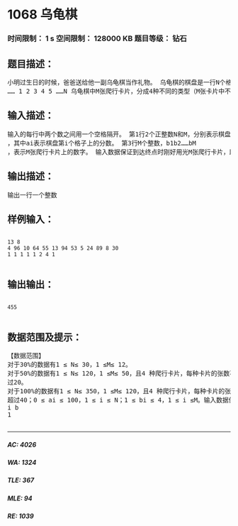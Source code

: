 # 1068 乌龟棋   
### 时间限制： 1 s     空间限制： 128000 KB     题目等级： 钻石  
## 题目描述：  

<pre>
小明过生日的时候，爸爸送给他一副乌龟棋当作礼物。 乌龟棋的棋盘是一行N个格子，每个格子上一个分数（非负整数）。棋盘第1格是唯一 的起点，第N格是终点，游戏要求玩家控制一个乌龟棋子从起点出发走到终点。
…… 1 2 3 4 5 ……N 乌龟棋中M张爬行卡片，分成4种不同的类型（M张卡片中不一定包含所有4种类型 的卡片，见样例），每种类型的卡片上分别标有1、2、3、4四个数字之一，表示使用这种卡 片后，乌龟棋子将向前爬行相应的格子数。游戏中，玩家每次需要从所有的爬行卡片中选择 一张之前没有使用过的爬行卡片，控制乌龟棋子前进相应的格子数，每张卡片只能使用一次。 游戏中，乌龟棋子自动获得起点格子的分数，并且在后续的爬行中每到达一个格子，就得到 该格子相应的分数。玩家最终游戏得分就是乌龟棋子从起点到终点过程中到过的所有格子的 分数总和。 很明显，用不同的爬行卡片使用顺序会使得最终游戏的得分不同，小明想要找到一种卡 片使用顺序使得最终游戏得分最多。 现在，告诉你棋盘上每个格子的分数和所有的爬行卡片，你能告诉小明，他最多能得到 多少分吗？
</pre>
  
  
## 输入描述：  

<pre>
输入的每行中两个数之间用一个空格隔开。 第1行2个正整数N和M，分别表示棋盘格子数和爬行卡片数。 第2行N个非负整数，a1a2……aN
，其中ai表示棋盘第i个格子上的分数。 第3行M个整数，b1b2……bM
，表示M张爬行卡片上的数字。 输入数据保证到达终点时刚好用光M张爬行卡片，即N - 1=∑(1->M) bi
</pre>
  
  
## 输出描述：  

<pre>
输出一行一个整数
</pre>
  
  
## 样例输入：  

<pre><code>
13 8
4 96 10 64 55 13 94 53 5 24 89 8 30
1 1 1 1 1 2 4 1

</code></pre>
  
  
## 输出输出：  

<pre><code>
455

</code></pre>
  
  
## 数据范围及提示：  

<pre>
【数据范围】
对于30%的数据有1 ≤ N≤ 30，1 ≤M≤ 12。
对于50%的数据有1 ≤ N≤ 120，1 ≤M≤ 50，且4 种爬行卡片，每种卡片的张数不会超
过20。
对于100%的数据有1 ≤ N≤ 350，1 ≤M≤ 120，且4 种爬行卡片，每种卡片的张数不会
超过40；0 ≤ ai ≤ 100，1 ≤ i ≤ N；1 ≤ bi ≤ 4，1 ≤ i ≤M。输入数据保证N−1=ΣM
i b
1

</pre>
  
  
***  

##### AC: 4026  
##### WA: 1324  
##### TLE: 367  
##### MLE: 94  
##### RE: 1039  
